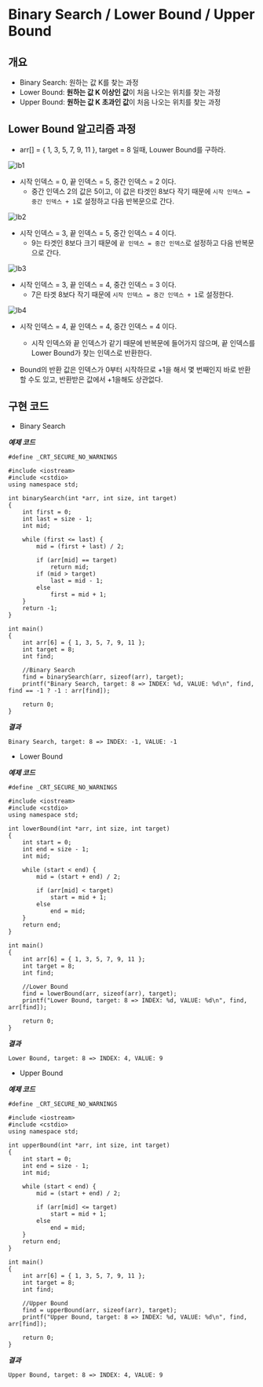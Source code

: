 # Binary Search / Lower Bound / Upper Bound

## 개요
- Binary Search: 원하는 값 K를 찾는 과정
- Lower Bound: **원하는 값 K 이상인 값**이 처음 나오는 위치를 찾는 과정
- Upper Bound: **원하는 값 K 초과인 값**이 처음 나오는 위치를 찾는 과정

## Lower Bound 알고리즘 과정
- arr[] = { 1, 3, 5, 7, 9, 11 }, target = 8 일때, Louwer Bound를 구하라.

![lb1](https://user-images.githubusercontent.com/34755287/43621351-e9a45a8e-9711-11e8-8dff-08bb8344244f.JPG)

- 시작 인덱스 = 0, 끝 인덱스 = 5, 중간 인덱스 = 2 이다.
  - 중간 인덱스 2의 값은 5이고, 이 값은 타겟인 8보다 작기 때문에 ```시작 인덱스 = 중간 인덱스 + 1```로 설정하고 다음 반복문으로 간다.

![lb2](https://user-images.githubusercontent.com/34755287/43621352-e9d10732-9711-11e8-87d3-2d40876bf51f.JPG)

- 시작 인덱스 = 3, 끝 인덱스 = 5, 중간 인덱스 = 4 이다.
  - 9는 타겟인 8보다 크기 때문에 ```끝 인덱스 = 중간 인덱스```로 설정하고 다음 반복문으로 간다.
  
![lb3](https://user-images.githubusercontent.com/34755287/43621354-e9fca306-9711-11e8-918e-4bf7b9584a28.JPG)

- 시작 인덱스 = 3, 끝 인덱스 = 4, 중간 인덱스 = 3 이다.
  - 7은 타겟 8보다 작기 때문에 ```시작 인덱스 = 중간 인덱스 + 1```로 설정한다.
  
![lb4](https://user-images.githubusercontent.com/34755287/43621355-ea290e96-9711-11e8-96b4-8b69c15574bc.JPG)

- 시작 인덱스 = 4, 끝 인덱스 = 4, 중간 인덱스 = 4 이다.
  - 시작 인덱스와 끝 인덱스가 같기 때문에 반복문에 들어가지 않으며, 끝 인덱스를 Lower Bound가 찾는 인덱스로 반환한다.

- Bound의 반환 값은 인덱스가 0부터 시작하므로 +1을 해서 몇 번째인지 바로 반환할 수도 있고, 반환받은 값에서 +1을해도 상관없다.
  
## 구현 코드

- Binary Search

___예제 코드___
```
#define _CRT_SECURE_NO_WARNINGS

#include <iostream>
#include <cstdio>
using namespace std;

int binarySearch(int *arr, int size, int target)
{
	int first = 0;
	int last = size - 1;
	int mid;

	while (first <= last) {
		mid = (first + last) / 2;

		if (arr[mid] == target)
			return mid;
		if (mid > target)
			last = mid - 1;
		else
			first = mid + 1;
	}
	return -1;
}

int main()
{
	int arr[6] = { 1, 3, 5, 7, 9, 11 };
	int target = 8;
	int find;

	//Binary Search
	find = binarySearch(arr, sizeof(arr), target);
	printf("Binary Search, target: 8 => INDEX: %d, VALUE: %d\n", find, find == -1 ? -1 : arr[find]);

	return 0;
}
```

___결과___
```
Binary Search, target: 8 => INDEX: -1, VALUE: -1
```

- Lower Bound

___예제 코드___
```
#define _CRT_SECURE_NO_WARNINGS

#include <iostream>
#include <cstdio>
using namespace std;

int lowerBound(int *arr, int size, int target)
{
	int start = 0;
	int end = size - 1;
	int mid;

	while (start < end) {
		mid = (start + end) / 2;

		if (arr[mid] < target)
			start = mid + 1;
		else
			end = mid;
	}
	return end;
}

int main()
{
	int arr[6] = { 1, 3, 5, 7, 9, 11 };
	int target = 8;
	int find;
  
	//Lower Bound
	find = lowerBound(arr, sizeof(arr), target);
	printf("Lower Bound, target: 8 => INDEX: %d, VALUE: %d\n", find, arr[find]);

	return 0;
}
```

___결과___
```
Lower Bound, target: 8 => INDEX: 4, VALUE: 9
```

- Upper Bound

___예제 코드___
```
#define _CRT_SECURE_NO_WARNINGS

#include <iostream>
#include <cstdio>
using namespace std;

int upperBound(int *arr, int size, int target)
{
	int start = 0;
	int end = size - 1;
	int mid;

	while (start < end) {
		mid = (start + end) / 2;

		if (arr[mid] <= target)
			start = mid + 1;
		else
			end = mid;
	}
	return end;
}

int main()
{
	int arr[6] = { 1, 3, 5, 7, 9, 11 };
	int target = 8;
	int find;

	//Upper Bound
	find = upperBound(arr, sizeof(arr), target);
	printf("Upper Bound, target: 8 => INDEX: %d, VALUE: %d\n", find, arr[find]);

	return 0;
}
```

___결과___
```
Upper Bound, target: 8 => INDEX: 4, VALUE: 9
```
